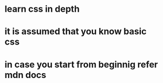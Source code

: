# learn css in depth 
# it is assumed that you know basic css
# in case you start from beginnig refer mdn docs